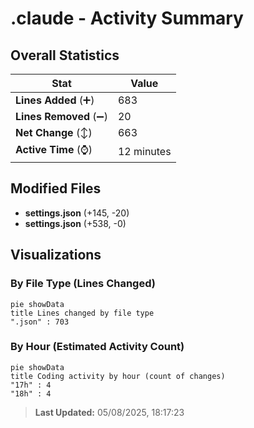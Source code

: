 # .claude - Activity Summary 

## Overall Statistics

| Stat                   | Value                                                             |
| ---------------------- | ----------------------------------------------------------------- |
| **Lines Added** (➕)   | 683                                          |
| **Lines Removed** (➖) | 20                                        |
| **Net Change** (↕)    | 663                |
| **Active Time** (⌚)   | 12 minutes |


## Modified Files
- **settings.json** (+145, -20)
- **settings.json** (+538, -0)

## Visualizations

### By File Type (Lines Changed)

```mermaid
pie showData
title Lines changed by file type
".json" : 703
```

### By Hour (Estimated Activity Count)

```mermaid
pie showData
title Coding activity by hour (count of changes)
"17h" : 4
"18h" : 4
```


> **Last Updated:** 05/08/2025, 18:17:23